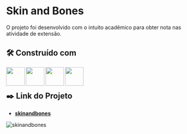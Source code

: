 # Skin and Bones

O projeto foi desenvolvido com o intuito acadêmico para obter nota nas atividade de extensão.


## 🛠️ Construído com

<img align="left" src="https://cdn.jsdelivr.net/gh/devicons/devicon/icons/html5/html5-original-wordmark.svg" width="50" height="50"/>
<img align="left" src="https://cdn.jsdelivr.net/gh/devicons/devicon/icons/css3/css3-original-wordmark.svg"  width="50" height="50"/>
<img align="left" src="https://cdn.jsdelivr.net/gh/devicons/devicon/icons/javascript/javascript-original.svg" width="50" height="50"/>
<img align="left" src="https://cdn.jsdelivr.net/gh/devicons/devicon/icons/bootstrap/bootstrap-original.svg" width="50" height="50"/>

<br>
<br>

## ✒️ Link do Projeto

* **<a href="#">skinandbones</a>**

![skinandbones](./img/skinandbones_layout.png)
